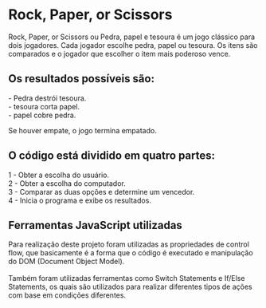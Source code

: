 <h1> Rock, Paper, or Scissors </h1>

<p> Rock, Paper, or Scissors ou Pedra, papel e tesoura é um jogo clássico para dois jogadores. Cada jogador escolhe pedra, papel ou tesoura. Os itens são comparados e o jogador que escolher o item mais poderoso vence.</p>
<h2>Os resultados possíveis são:</h2>
<p>- Pedra destrói tesoura.<br>
- tesoura corta papel.<br>
- papel cobre pedra.</p>
<p>Se houver empate, o jogo termina empatado.</p>
<h2>O código está dividido em quatro partes:</h2>
<p>1 - Obter a escolha do usuário.<br>
2 - Obter a escolha do computador.<br>
3 - Comparar as duas opções e determine um vencedor.<br>
4 - Inicia o programa e exibe os resultados.</p>
<h2>Ferramentas JavaScript utilizadas</h2>
<p>Para realização deste projeto foram utilizadas as propriedades de control flow, que basicamente é a forma que o código é executado e manipulação do DOM (Document Object Model).<br><br>
Também foram utilizadas ferramentas como Switch Statements e If/Else Statements, os quais são utilizados para realizar diferentes tipos de ações com base em condições diferentes.</p>

